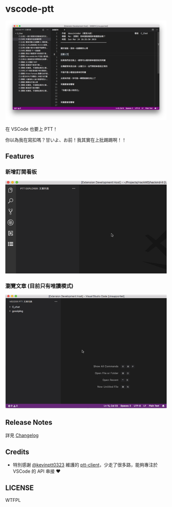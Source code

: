 # vscode-ptt

![home](docs/images/screenshot.png)

在 VSCode 也要上 PTT！

你以為我在寫扣嗎？甘いよ、お前！我其實在上批踢踢啊！！

## Features

### 新增訂閱看板

![Add Remove board](docs/images/vscode-ptt-add-remove-board.gif)

### 瀏覽文章 (目前只有唯讀模式)

![Open article](docs/images/vscode-ptt-open-article.gif)

## Release Notes

詳見 [Changelog](https://github.com/Yukaii/vscode-ptt/blob/master/CHANGELOG.md)

## Credits

- 特別感謝 [@kevinptt0323](https://github.com/kevinptt0323) 維護的 [ptt-client](https://github.com/kevinptt0323/ptt-client)，少走了很多路，能夠專注於 VSCode 的 API 串接 ❤️

## LICENSE

WTFPL
